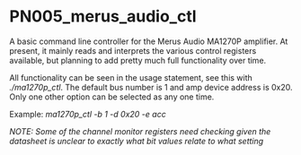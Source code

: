 # PN005_merus_audio_ctl

A basic command line controller for the Merus Audio MA1270P amplifier. At present, it mainly reads and interprets the various control registers available, but planning to add pretty much full functionality over time.

All functionality can be seen in the usage statement, see this with _./ma1270p_ctl_. The default bus number is 1 and amp device address is 0x20. Only one other option can be selected as any one time.

Example: _ma1270p_ctl -b 1 -d 0x20 -e acc_

_NOTE: Some of the channel monitor registers need checking given the datasheet is unclear to exactly what bit values relate to what setting_
